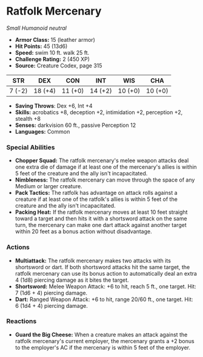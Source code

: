 # Ratfolk Mercenary

*Small* *Humanoid* *neutral*

- **Armor Class:** 15 (leather armor)
- **Hit Points:** 45 (13d6)
- **Speed:** swim 10 ft. walk 25 ft.
- **Challenge Rating:** 2 (450 XP)
- **Source:** Creature Codex, page 315

| STR | DEX | CON | INT | WIS | CHA |
| --- | --- | --- | --- | --- | --- |
| 7 (-2) | 18 (+4) | 11 (+0) | 14 (+2) | 10 (+0) | 10 (+0) |

- **Saving Throws**: Dex +6, Int +4
- **Skills:** acrobatics +8, deception +2, intimidation +2, perception +2, stealth +8
- **Senses:** darkvision 60 ft., passive Perception 12
- **Languages:** Common

### Special Abilities

- **Chopper Squad:** The ratfolk mercenary's melee weapon attacks deal one extra die of damage if at least one of the mercenary's allies is within 5 feet of the creature and the ally isn't incapacitated.
- **Nimbleness:** The ratfolk mercenary can move through the space of any Medium or larger creature.
- **Pack Tactics:** The ratfolk has advantage on attack rolls against a creature if at least one of the ratfolk's allies is within 5 feet of the creature and the ally isn't incapacitated.
- **Packing Heat:** If the ratfolk mercenary moves at least 10 feet straight toward a target and then hits it with a shortsword attack on the same turn, the mercenary can make one dart attack against another target within 20 feet as a bonus action without disadvantage.

### Actions

- **Multiattack:** The ratfolk mercenary makes two attacks with its shortsword or dart. If both shortsword attacks hit the same target, the ratfolk mercenary can use its bonus action to automatically deal an extra 4 (1d8) piercing damage as it bites the target.
- **Shortsword:** Melee Weapon Attack: +6 to hit, reach 5 ft., one target. Hit: 7 (1d6 + 4) piercing damage.
- **Dart:** Ranged Weapon Attack: +6 to hit, range 20/60 ft., one target. Hit: 6 (1d4 + 4) piercing damage.

### Reactions

- **Guard the Big Cheese:** When a creature makes an attack against the ratfolk mercenary's current employer, the mercenary grants a +2 bonus to the employer's AC if the mercenary is within 5 feet of the employer.


